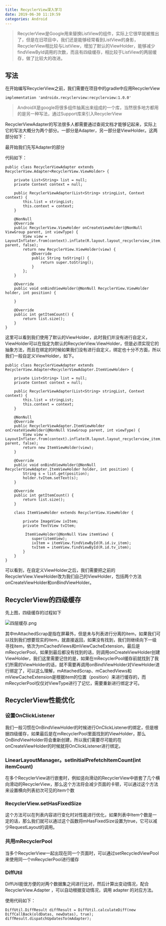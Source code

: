 ```yaml
---
title: RecyclerView深入学习
date: 2019-06-30 11:19:59
categories: Android
---
```


> RecyclerView是Google用来替换ListView的组件，实际上它很早就被推出了，但是在旧项目中，我们还是能够经常看到ListView的身影，RecyclerView相比较与ListView，增加了默认的ViewHolder，能够减少findViewById调用的次数，而且有四级缓存，相比较于ListView的两层缓存，做了比较大的改进。

## 写法

在开始编写RecyclerView之前，我们需要在项目中的gradle中应用RecyclerView

```
implementation 'androidx.recyclerview:recyclerview:1.0.0'
```

> AndroidX是google将很多组件抽离出来组成的一个库，当然很多地方都用的是另一种写法，通过Support库来引入RecyclerView

RecyclerViewAdapter的写法很多人都需要通过查阅文档才能够记起来，实际上它的写法大概分为两个部分。一部分是Adapter，另一部分是ViewHolder。这两部分如下：

最开始我们先写Adapter的部分

代码如下：

```
public class RecyclerViewAdapter extends RecyclerView.Adapter<RecyclerView.ViewHolder> {

    private List<String> list = null;
    private Context context = null;

    public RecyclerViewAdapter(List<String> stringList, Context context) {
        this.list = stringList;
        this.context = context;
    }

    @NonNull
    @Override
    public RecyclerView.ViewHolder onCreateViewHolder(@NonNull ViewGroup parent, int viewType) {
        View view = LayoutInflater.from(context).inflate(R.layout.layout_recyclerview_item, parent, false);
        return new RecyclerView.ViewHolder(view) {
            @Override
            public String toString() {
                return super.toString();
            }
        };
    }

    @Override
    public void onBindViewHolder(@NonNull RecyclerView.ViewHolder holder, int position) {
        
    }

    @Override
    public int getItemCount() {
        return list.size();
    }
}

```

这里可以看到我们使用了默认的ViewHolder，此时我们并没有进行自定义，ViewHolder可以在指定为默认的RecyclerView.ViewHolder，但是必须实现它的抽象方法，而且在绑定的时候如果我们没有进行自定义，绑定也十分不方面，所以我们一般自定义ViewHolder，如下。

```
public class RecyclerViewAdapter extends RecyclerView.Adapter<RecyclerViewAdapter.ItemViewHolder> {

    private List<String> list = null;
    private Context context = null;

    public RecyclerViewAdapter(List<String> stringList, Context context) {
        this.list = stringList;
        this.context = context;
    }

    @NonNull
    @Override
    public RecyclerViewAdapter.ItemViewHolder onCreateViewHolder(@NonNull ViewGroup parent, int viewType) {
        View view = LayoutInflater.from(context).inflate(R.layout.layout_recyclerview_item, parent, false);
        return new ItemViewHolder(view);
    }

    @Override
    public void onBindViewHolder(@NonNull RecyclerViewAdapter.ItemViewHolder holder, int position) {
        String s = list.get(position);
        holder.tvItem.setText(s);
    }

    @Override
    public int getItemCount() {
        return list.size();
    }
    
    class ItemViewHolder extends RecyclerView.ViewHolder {
        
        private ImageView ivItem;
        private TextView tvItem;
        
         ItemViewHolder(@NonNull View itemView) {
            super(itemView);
            ivItem = itemView.findViewById(R.id.iv_item);
            tvItem = itemView.findViewById(R.id.tv_item);
        }
    }
}
```

可以看到，在自定义ViewHolder之后，我们需要把之前的RecyclerView.ViewHolder改为我们自己的ViewHolder，包括两个方法onCreateViewHolder和onBindViewHolder。

## RecyclerView的四级缓存

先上图，四级缓存的过程如下

![四层缓存.png](https://i.loli.net/2019/06/30/5d18649e657bb96136.png)

其中mAttachedScrap是指在屏幕外，但是未与列表进行分离的item，如果我们可以找到我们想要现实的item，就直接返回，如果没有找到，我们则继续向下一级寻找item，依次为mCachedViews和mViewCacheExtension，最后是mRecyclerPool，如果到最后都没有找到的话，则调用onCreateViewHolder创建ViewHolder，我们这里需要记住的是，如果在mRecyclerPool缓存前就找到了我们所需的ViewHolder的话，就不需要再调用onBindViewHolder对ViewHolder进行绑定了，可以这么理解，mAttachedScrap、mCachedViews和mViewCacheExtension是根据item的位置（position）来进行缓存的，而mRecyclerPool仅仅对ViewType进行了记忆，需要重新进行绑定才可。

## RecyclerView性能优化

### 设置OnClickListener

我们一般习惯在OnBindViewHolder的时候进行OnClickListener的绑定，但是根据四级缓存，如果最后是在mRecyclerPool里面找到的ViewHolder，那么OnBindViewHolder将会重新创建，所以我们需要尽可能的在onCreateViewHolder的时候就将OnClickListener进行绑定。

### LinearLayoutManager。setInitialPrefetchItemCount(int itemCount) 

在多个RecyclerView进行嵌套时，例如竖向滑动的RecyclerView中嵌套了几个横向滑动的RecyclerView，那么这个方法将会减少页面的卡顿，可以通过这个方法来设置横向列表初次可见的item个数

### RecyclerView.setHasFixedSize

这个方法可以在列表内容进行变化时对性能进行优化，如果列表中Item个数是一定的话，那么我们就可以通过这个函数将mHasFixedSize设置为true，它可以减少RequestLayout的调用。

### 共用mRecyclerPool

当多个RecyclerView一起出现在同一个页面时，可以通过setRecycledViewPool来使用同一个mRecyclerPool进行缓存

### DiffUtil

DiffUtil能很方便的对两个数据集之间进行比对，然后计算出变动情况，配合RecyclerView.Adapter ，可以自动根据变动情况，调用 adapter 的对应方法。

使用代码如下：

```
DiffUtil.DiffResult diffResult = DiffUtil.calculateDiff(new DiffCallBack(oldDatas, newDatas), true);
diffResult.dispatchUpdatesTo(mAdapter);
```





